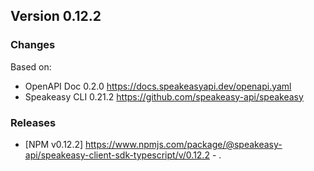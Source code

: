 

## Version 0.12.2
### Changes
Based on:
- OpenAPI Doc 0.2.0 https://docs.speakeasyapi.dev/openapi.yaml
- Speakeasy CLI 0.21.2 https://github.com/speakeasy-api/speakeasy
### Releases
- [NPM v0.12.2] https://www.npmjs.com/package/@speakeasy-api/speakeasy-client-sdk-typescript/v/0.12.2 - .